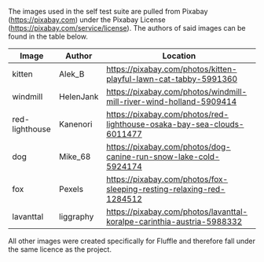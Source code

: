 The images used in the self test suite are pulled from Pixabay (https://pixabay.com) under the Pixabay License (https://pixabay.com/service/license). The authors of said images can be found in the table below.

| Image          | Author    | Location                                                               |
|----------------|-----------|------------------------------------------------------------------------|
| kitten         | Alek_B    | https://pixabay.com/photos/kitten-playful-lawn-cat-tabby-5991360       |
| windmill       | HelenJank | https://pixabay.com/photos/windmill-mill-river-wind-holland-5909414    |
| red-lighthouse | Kanenori  | https://pixabay.com/photos/red-lighthouse-osaka-bay-sea-clouds-6011477 |
| dog            | Mike_68   | https://pixabay.com/photos/dog-canine-run-snow-lake-cold-5924174       |
| fox            | Pexels    | https://pixabay.com/photos/fox-sleeping-resting-relaxing-red-1284512   |
| lavanttal      | liggraphy | https://pixabay.com/photos/lavanttal-koralpe-carinthia-austria-5988332 |

All other images were created specifically for Fluffle and therefore fall under the same licence as the project.
